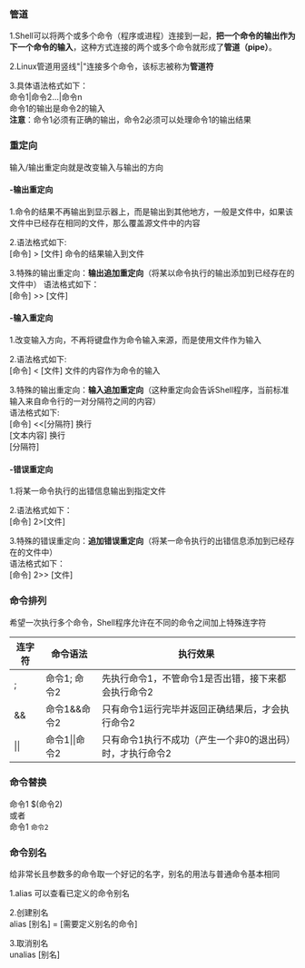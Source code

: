 ### 管道  

1.Shell可以将两个或多个命令（程序或进程）连接到一起，**把一个命令的输出作为下一个命令的输入**，这种方式连接的两个或多个命令就形成了**管道（pipe）**。  

2.Linux管道用竖线"|"连接多个命令，该标志被称为**管道符**  

3.具体语法格式如下：  
命令1|命令2...|命令n  
命令1的输出是命令2的输入  
**注意**：命令1必须有正确的输出，命令2必须可以处理命令1的输出结果

### 重定向

输入/输出重定向就是改变输入与输出的方向

#### -输出重定向  
1.命令的结果不再输出到显示器上，而是输出到其他地方，一般是文件中，如果该文件中已经存在相同的文件，那么覆盖源文件中的内容

2.语法格式如下:  
[命令] > [文件]  命令的结果输入到文件

3.特殊的输出重定向：**输出追加重定向**（将某以命令执行的输出添加到已经存在的文件中）
语法格式如下：  
[命令] >> [文件]

#### -输入重定向  
1.改变输入方向，不再将键盘作为命令输入来源，而是使用文件作为输入

2.语法格式如下:  
[命令] < [文件]  文件的内容作为命令的输入

3.特殊的输出重定向：**输入追加重定向**（这种重定向会告诉Shell程序，当前标准输入来自命令行的一对分隔符之间的内容）  
语法格式如下:  
[命令] <<[分隔符]  换行  
[文本内容]  换行   
[分隔符]  

#### -错误重定向
1.将某一命令执行的出错信息输出到指定文件  

2.语法格式如下：  
[命令] 2>[文件]  

3.特殊的错误重定向：**追加错误重定向**（将某一命令执行的出错信息添加到已经存在的文件中）  
语法格式如下：  
[命令] 2>> [文件]

### 命令排列

希望一次执行多个命令，Shell程序允许在不同的命令之间加上特殊连字符

|连字符|命令语法|执行效果|
|---|---|---|
|;|命令1; 命令2|先执行命令1，不管命令1是否出错，接下来都会执行命令2|
|&&|命令1&&命令2|只有命令1运行完毕并返回正确结果后，才会执行命令2|
|\|\||命令1\|\|命令2|只有命令1执行不成功（产生一个非0的退出码）时，才执行命令2|

### 命令替换
命令1 $(命令2)  
或者  
命令1 `命令2`

### 命令别名

给非常长且参数多的命令取一个好记的名字，别名的用法与普通命令基本相同

1.alias 可以查看已定义的命令别名

2.创建别名  
alias [别名] = [需要定义别名的命令]

3.取消别名  
unalias [别名]
